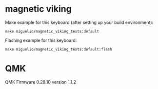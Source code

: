 # magnetic viking

Make example for this keyboard (after setting up your build environment):

    make miguelio/magnetic_viking_tests:default

Flashing example for this keyboard:

    make miguelio/magnetic_viking_tests:default:flash

# QMK
QMK Firmware 0.28.10
version 1.1.2
